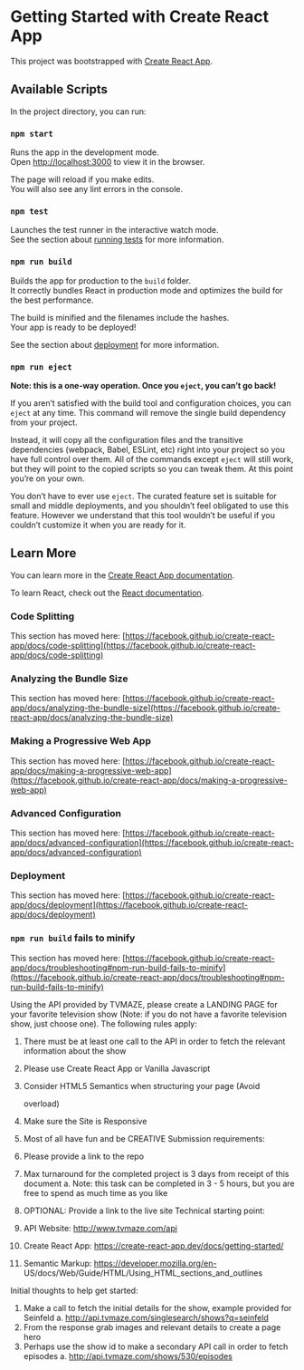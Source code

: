 # Getting Started with Create React App

This project was bootstrapped with [Create React App](https://github.com/facebook/create-react-app).

## Available Scripts

In the project directory, you can run:

### `npm start`

Runs the app in the development mode.\
Open [http://localhost:3000](http://localhost:3000) to view it in the browser.

The page will reload if you make edits.\
You will also see any lint errors in the console.

### `npm test`

Launches the test runner in the interactive watch mode.\
See the section about [running tests](https://facebook.github.io/create-react-app/docs/running-tests) for more information.

### `npm run build`

Builds the app for production to the `build` folder.\
It correctly bundles React in production mode and optimizes the build for the best performance.

The build is minified and the filenames include the hashes.\
Your app is ready to be deployed!

See the section about [deployment](https://facebook.github.io/create-react-app/docs/deployment) for more information.

### `npm run eject`

**Note: this is a one-way operation. Once you `eject`, you can’t go back!**

If you aren’t satisfied with the build tool and configuration choices, you can `eject` at any time. This command will remove the single build dependency from your project.

Instead, it will copy all the configuration files and the transitive dependencies (webpack, Babel, ESLint, etc) right into your project so you have full control over them. All of the commands except `eject` will still work, but they will point to the copied scripts so you can tweak them. At this point you’re on your own.

You don’t have to ever use `eject`. The curated feature set is suitable for small and middle deployments, and you shouldn’t feel obligated to use this feature. However we understand that this tool wouldn’t be useful if you couldn’t customize it when you are ready for it.

## Learn More

You can learn more in the [Create React App documentation](https://facebook.github.io/create-react-app/docs/getting-started).

To learn React, check out the [React documentation](https://reactjs.org/).

### Code Splitting

This section has moved here: [https://facebook.github.io/create-react-app/docs/code-splitting](https://facebook.github.io/create-react-app/docs/code-splitting)

### Analyzing the Bundle Size

This section has moved here: [https://facebook.github.io/create-react-app/docs/analyzing-the-bundle-size](https://facebook.github.io/create-react-app/docs/analyzing-the-bundle-size)

### Making a Progressive Web App

This section has moved here: [https://facebook.github.io/create-react-app/docs/making-a-progressive-web-app](https://facebook.github.io/create-react-app/docs/making-a-progressive-web-app)

### Advanced Configuration

This section has moved here: [https://facebook.github.io/create-react-app/docs/advanced-configuration](https://facebook.github.io/create-react-app/docs/advanced-configuration)

### Deployment

This section has moved here: [https://facebook.github.io/create-react-app/docs/deployment](https://facebook.github.io/create-react-app/docs/deployment)

### `npm run build` fails to minify

This section has moved here: [https://facebook.github.io/create-react-app/docs/troubleshooting#npm-run-build-fails-to-minify](https://facebook.github.io/create-react-app/docs/troubleshooting#npm-run-build-fails-to-minify)


Using the API provided by TVMAZE, please create a LANDING PAGE for your favorite
television show (Note: if you do not have a favorite television show, just choose one).
The following rules apply:
1. There must be at least one call to the API in order to fetch the relevant
information about the show
2. Please use Create React App or Vanilla Javascript
3. Consider HTML5 Semantics when structuring your page (Avoid <div> overload)
4. Make sure the Site is Responsive
5. Most of all have fun and be CREATIVE
Submission requirements:
1. Please provide a link to the repo
2. Max turnaround for the completed project is 3 days from receipt of this document
a. Note: this task can be completed in 3 - 5 hours, but you are free to spend
as much time as you like
3. OPTIONAL: Provide a link to the live site
Technical starting point:
1. API Website: http://www.tvmaze.com/api
2. Create React App: https://create-react-app.dev/docs/getting-started/

3. Semantic Markup: https://developer.mozilla.org/en-
US/docs/Web/Guide/HTML/Using_HTML_sections_and_outlines

Initial thoughts to help get started:
1. Make a call to fetch the initial details for the show, example provided for Seinfeld
a. http://api.tvmaze.com/singlesearch/shows?q=seinfeld
2. From the response grab images and relevant details to create a page hero
3. Perhaps use the show id to make a secondary API call in order to fetch episodes
a. http://api.tvmaze.com/shows/530/episodes
